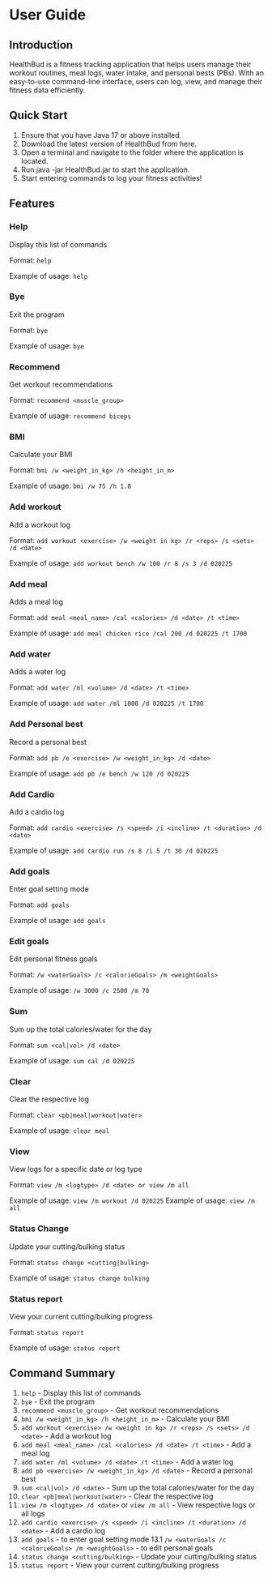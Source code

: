 # User Guide

## Introduction

HealthBud is a fitness tracking application that helps users manage their workout routines, meal logs, water intake, and
personal bests (PBs). With an easy-to-use command-line interface, users can log, view, and manage their fitness data
efficiently.

## Quick Start

1. Ensure that you have Java 17 or above installed.
2. Download the latest version of HealthBud from here.
3. Open a terminal and navigate to the folder where the application is located.
4. Run java -jar HealthBud.jar to start the application.
5. Start entering commands to log your fitness activities!

## Features

### Help
Display this list of commands

Format: `help`

Example of usage: `help`

### Bye
Exit the program

Format: `bye`

Example of usage: `bye`

### Recommend
Get workout recommendations

Format: `recommend <muscle_group>`

Example of usage: `recommend biceps`

### BMI
Calculate your BMI

Format: `bmi /w <weight_in_kg> /h <height_in_m>`

Example of usage: `bmi /w 75 /h 1.8`

### Add workout
Add a workout log

Format: `add workout <exercise> /w <weight in kg> /r <reps> /s <sets> /d <date>`

Example of usage: `add workout bench /w 100 /r 8 /s 3 /d 020225`

### Add meal
Adds a meal log

Format: `add meal <meal_name> /cal <calories> /d <date> /t <time>`

Example of usage: `add meal chicken rice /cal 200 /d 020225 /t 1700`

### Add water
Adds a water log

Format: `add water /ml <volume> /d <date> /t <time>`

Example of usage: `add water /ml 1000 /d 020225 /t 1700`

### Add Personal best
Record a personal best

Format: `add pb /e <exercise> /w <weight_in_kg> /d <date>`

Example of usage: `add pb /e bench /w 120 /d 020225`

### Add Cardio
Add a cardio log

Format: `add cardio <exercise> /s <speed> /i <incline> /t <duration> /d <date>`

Example of usage: `add cardio run /s 8 /i 5 /t 30 /d 020225`

### Add goals
Enter goal setting mode

Format: `add goals`

Example of usage: `add goals`

### Edit goals
Edit personal fitness goals

Format: `/w <waterGoals> /c <calorieGoals> /m <weightGoals>`

Example of usage: `/w 3000 /c 2500 /m 70`

### Sum
Sum up the total calories/water for the day

Format: `sum <cal|vol> /d <date>`

Example of usage: `sum cal /d 020225`

### Clear
Clear the respective log

Format: `clear <pb|meal|workout|water>`

Example of usage: `clear meal`

### View
View logs for a specific date or log type

Format: `view /m <logtype> /d <date> or view /m all`

Example of usage: `view /m workout /d 020225`
Example of usage: `view /m all`

### Status Change
Update your cutting/bulking status

Format: `status change <cutting|bulking>`

Example of usage: `status change bulking`

### Status report
View your current cutting/bulking progress

Format: `status report`

Example of usage: `status report`

## Command Summary
1. `help` - Display this list of commands
2. `bye` - Exit the program
3. `recommend <muscle_group>` - Get workout recommendations
4. `bmi /w <weight_in_kg> /h <height_in_m>` - Calculate your BMI
5. `add workout <exercise> /w <weight in kg> /r <reps> /s <sets> /d <date>` - Add a workout log
6. `add meal <meal_name> /cal <calories> /d <date> /t <time>` - Add a meal log
7. `add water /ml <volume> /d <date> /t <time>` - Add a water log
8. `add pb <exercise> /w <weight_in_kg> /d <date>` - Record a personal best
9. `sum <cal|vol> /d <date>` - Sum up the total calories/water for the day
10. `clear <pb|meal|workout|water>` - Clear the respective log
11. `view /m <logtype> /d <date>` or `view /m all` - View respective logs or all logs
12. `add cardio <exercise> /s <speed> /i <incline> /t <duration> /d <date>` - Add a cardio log
13. `add goals` - to enter goal setting mode
    13.1  `/w <waterGoals /c <calorieGoals> /m <weightGoals>` - to edit personal goals
14. `status change <cutting/bulking>` - Update your cutting/bulking status
15. `status report` - View your current cutting/bulking progress

